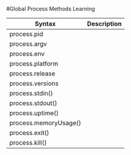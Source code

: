 #Global Process Methods Learning

| Syntax | Description |
|--------|-------------|
| process.pid | |
| process.argv| |
| process.env| |
| process.platform | |
| process.release | |
| process.versions | |
| process.stdin() | |
| process.stdout() | |
| process.uptime() | |
| process.memoryUsage() | |
| process.exit() | |
| process.kill() | |


